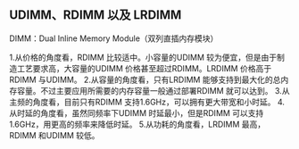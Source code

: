 ## UDIMM、RDIMM 以及 LRDIMM

DIMM：Dual Inline Memory Module（双列直插内存模块）

1.从价格的角度看，RDIMM 比较适中。小容量的UDIMM 较为便宜，但是由于制造工艺要求高，大容量的UDIMM 价格甚至超过RDIMM。LRDIMM 价格高于RDIMM 与UDIMM。
2.从容量的角度看，只有LRDIMM 能够支持到最大化的总内存容量。不过主要应用所需要的内存容量一般通过部署RDIMM 就可以达到。
3.从主频的角度看，目前只有RDIMM 支持1.6GHz，可以拥有更大带宽和小时延。
4.从时延的角度看，虽然同频率下UDIMM 时延最小，但是RDIMM 可以支持1.6GHz，用更高的频率来降低时延。
5.从功耗的角度看，LRDIMM 最高，RDIMM 和UDIMM 较低。